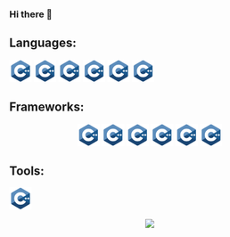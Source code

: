 ### Hi there 👋

## Languages: 

<img height="40" src="./icons/cpp.png">
<img height="40" src="./icons/cpp.png">
<img height="40" src="./icons/cpp.png">
<img height="40" src="./icons/cpp.png">
<img height="40" src="./icons/cpp.png">
<img height="40" src="./icons/cpp.png">

## Frameworks: 

<p align="center">
	<img height="40" src="./icons/cpp.png">
	<img height="40" src="./icons/cpp.png">
	<img height="40" src="./icons/cpp.png">
	<img height="40" src="./icons/cpp.png">
	<img height="40" src="./icons/cpp.png">
	<img height="40" src="./icons/cpp.png">
</p>

## Tools: 

<img height="40" src="./icons/cpp.png">


<p align="center">
	<img src="https://github-readme-stats.vercel.app/api/top-langs/?username=karolprofic&exclude_repo=Fishy-Towers"/>
</p>


<!--
**karolprofic/karolprofic** is a ✨ _special_ ✨ repository because its `README.md` (this file) appears on your GitHub profile.

Here are some ideas to get you started:

- 🔭 I’m currently working on ...
- 🌱 I’m currently learning ...
- 👯 I’m looking to collaborate on ...
- 🤔 I’m looking for help with ...
- 💬 Ask me about ...
- 📫 How to reach me: ...
- 😄 Pronouns: ...
- ⚡ Fun fact: ...
-->
